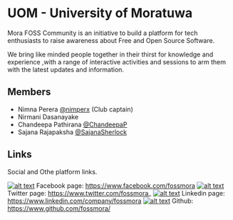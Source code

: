 # UOM - University of Moratuwa

Mora FOSS Community is an initiative to build a platform for tech enthusiasts to raise awareness about Free and Open Source Software.

We bring like minded people together in their thirst for knowledge and experience ,with a range of interactive activities and sessions to arm them with the latest updates and information.

## Members

* Nimna Perera [@nimperx](https://twitter.com/nimperx) (Club captain)
* Nirmani Dasanayake
* Chandeepa Pathirana [@ChandeepaP](https://twitter.com/chandeepap)
* Sajana Rajapaksha [@SajanaSherlock](https://twitter.com/sajanasherlock)

<!-- ## How to join?

You should include proper guideline on how to join your campus club.

- Step one
- Step two -->

<!-- ## MIC/Board information

If your university requires a either a board or a master in charge, please specify the details here. If possible, include a contact detail for them also. -->

## Links

Social and Othe platform links.

[![alt text][facebook]][1] Facebook page: https://www.facebook.com/fossmora
[![alt text][twitter]][2] Twitter page: https://www.twitter.com/fossmora_
[![alt text][linkedin]][3] Linkedin page: https://www.linkedin.com/company/fossmora
[![alt text][github]][4] Github: https://www.github.com/fossmora/

<!-- Please don't remove this: Grab your social icons from https://github.com/carlsednaoui/gitsocial -->

<!-- display the social media buttons in your README -->


[twitter]: http://i.imgur.com/tXSoThF.png (Twitter)
[facebook]: http://i.imgur.com/P3YfQoD.png (Facebook)
[github]: http://i.imgur.com/0o48UoR.png (Github)
[linkedin]: http://i.imgur.com/0o48UoR.png (Linkedin)

[1]: https://www.facebook.com/fossmora
[2]: https://www.twitter.com/fossmora_
[3]: https://www.linkedin.com/company/fossmora
[4]: https://www.github.com/fossmora/


<!-- Please don't remove this: Grab your social icons from https://github.com/carlsednaoui/gitsocial -->

